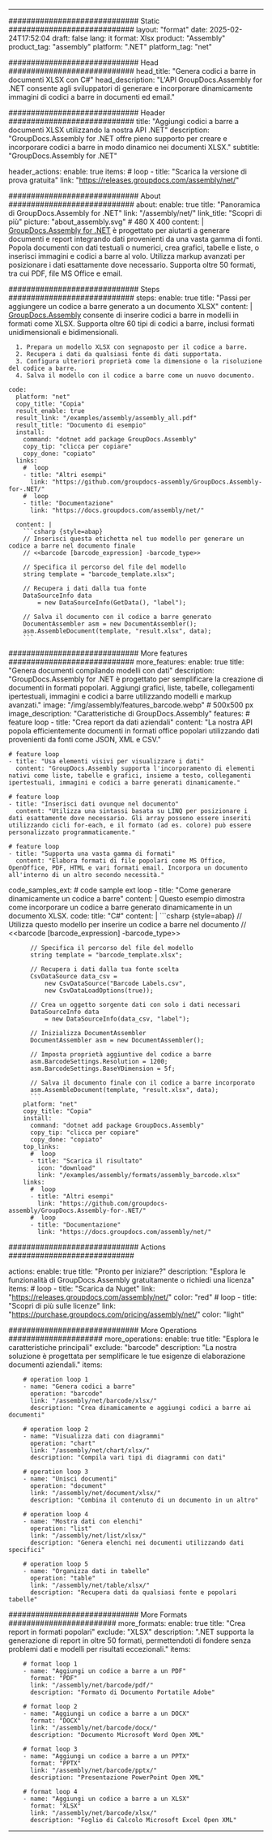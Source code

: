 



---
############################# Static ############################
layout: "format"
date:  2025-02-24T17:52:04
draft: false
lang: it
format: Xlsx
product: "Assembly"
product_tag: "assembly"
platform: ".NET"
platform_tag: "net"

############################# Head ############################
head_title: "Genera codici a barre in documenti XLSX con C#"
head_description: "L'API GroupDocs.Assembly for .NET consente agli sviluppatori di generare e incorporare dinamicamente immagini di codici a barre in documenti ed email."

############################# Header ############################
title: "Aggiungi codici a barre a documenti XLSX utilizzando la nostra API .NET" 
description: "GroupDocs.Assembly for .NET offre pieno supporto per creare e incorporare codici a barre in modo dinamico nei documenti XLSX."
subtitle: "GroupDocs.Assembly for .NET" 

header_actions:
  enable: true
  items:
    #  loop
    - title: "Scarica la versione di prova gratuita"
      link: "https://releases.groupdocs.com/assembly/net/"
      
############################# About ############################
about:
    enable: true
    title: "Panoramica di GroupDocs.Assembly for .NET"
    link: "/assembly/net/"
    link_title: "Scopri di più"
    picture: "about_assembly.svg" # 480 X 400
    content: |
       [GroupDocs.Assembly for .NET](/assembly/net/) è progettato per aiutarti a generare documenti e report integrando dati provenienti da una vasta gamma di fonti. Popola documenti con dati testuali o numerici, crea grafici, tabelle e liste, o inserisci immagini e codici a barre al volo. Utilizza markup avanzati per posizionare i dati esattamente dove necessario. Supporta oltre 50 formati, tra cui PDF, file MS Office e email.

############################# Steps ############################
steps:
    enable: true
    title: "Passi per aggiungere un codice a barre generato a un documento XLSX"
    content: |
      [GroupDocs.Assembly](/assembly/net/) consente di inserire codici a barre in modelli in formati come XLSX. Supporta oltre 60 tipi di codici a barre, inclusi formati unidimensionali e bidimensionali.
      
      1. Prepara un modello XLSX con segnaposto per il codice a barre.
      2. Recupera i dati da qualsiasi fonte di dati supportata.
      3. Configura ulteriori proprietà come la dimensione o la risoluzione del codice a barre.
      4. Salva il modello con il codice a barre come un nuovo documento.
   
    code:
      platform: "net"
      copy_title: "Copia"
      result_enable: true
      result_link: "/examples/assembly/assembly_all.pdf"
      result_title: "Documento di esempio"
      install:
        command: "dotnet add package GroupDocs.Assembly"
        copy_tip: "clicca per copiare"
        copy_done: "copiato"
      links:
        #  loop
        - title: "Altri esempi"
          link: "https://github.com/groupdocs-assembly/GroupDocs.Assembly-for-.NET/"
        #  loop
        - title: "Documentazione"
          link: "https://docs.groupdocs.com/assembly/net/"
          
      content: |
        ```csharp {style=abap}
        // Inserisci questa etichetta nel tuo modello per generare un codice a barre nel documento finale
        // <<barcode [barcode_expression] -barcode_type>>

        // Specifica il percorso del file del modello
        string template = "barcode_template.xlsx";

        // Recupera i dati dalla tua fonte
        DataSourceInfo data 
            = new DataSourceInfo(GetData(), "label");

        // Salva il documento con il codice a barre generato
        DocumentAssembler asm = new DocumentAssembler();
        asm.AssembleDocument(template, "result.xlsx", data);
        ```            

############################# More features ############################
more_features:
  enable: true
  title: "Genera documenti compilando modelli con dati"
  description: "GroupDocs.Assembly for .NET è progettato per semplificare la creazione di documenti in formati popolari. Aggiungi grafici, liste, tabelle, collegamenti ipertestuali, immagini e codici a barre utilizzando modelli e markup avanzati."
  image: "/img/assembly/features_barcode.webp" # 500x500 px
  image_description: "Caratteristiche di GroupDocs.Assembly"
  features:
    # feature loop
    - title: "Crea report da dati aziendali"
      content: "La nostra API popola efficientemente documenti in formati office popolari utilizzando dati provenienti da fonti come JSON, XML e CSV."

    # feature loop
    - title: "Usa elementi visivi per visualizzare i dati"
      content: "GroupDocs.Assembly supporta l'incorporamento di elementi nativi come liste, tabelle e grafici, insieme a testo, collegamenti ipertestuali, immagini e codici a barre generati dinamicamente."

    # feature loop
    - title: "Inserisci dati ovunque nel documento"
      content: "Utilizza una sintassi basata su LINQ per posizionare i dati esattamente dove necessario. Gli array possono essere inseriti utilizzando cicli for-each, e il formato (ad es. colore) può essere personalizzato programmaticamente."

    # feature loop
    - title: "Supporta una vasta gamma di formati"
      content: "Elabora formati di file popolari come MS Office, OpenOffice, PDF, HTML e vari formati email. Incorpora un documento all'interno di un altro secondo necessità."
      
  code_samples_ext:
    # code sample ext loop
    - title: "Come generare dinamicamente un codice a barre"
      content: |
        Questo esempio dimostra come incorporare un codice a barre generato dinamicamente in un documento XLSX.
      code:
        title: "C#"
        content: |
          ```csharp {style=abap}
          // Utilizza questo modello per inserire un codice a barre nel documento
          // <<barcode [barcode_expression] -barcode_type>>

          // Specifica il percorso del file del modello
          string template = "barcode_template.xlsx";

          // Recupera i dati dalla tua fonte scelta
          CsvDataSource data_csv =
              new CsvDataSource("Barcode Labels.csv", 
              new CsvDataLoadOptions(true));

          // Crea un oggetto sorgente dati con solo i dati necessari
          DataSourceInfo data 
              = new DataSourceInfo(data_csv, "label");

          // Inizializza DocumentAssembler
          DocumentAssembler asm = new DocumentAssembler();

          // Imposta proprietà aggiuntive del codice a barre
          asm.BarcodeSettings.Resolution = 1200;
          asm.BarcodeSettings.BaseYDimension = 5f;

          // Salva il documento finale con il codice a barre incorporato
          asm.AssembleDocument(template, "result.xlsx", data);
          ```
        platform: "net"
        copy_title: "Copia"
        install:
          command: "dotnet add package GroupDocs.Assembly"
          copy_tip: "clicca per copiare"
          copy_done: "copiato"
        top_links:
          #  loop
          - title: "Scarica il risultato"
            icon: "download"
            link: "/examples/assembly/formats/assembly_barcode.xlsx"
        links:
          #  loop
          - title: "Altri esempi"
            link: "https://github.com/groupdocs-assembly/GroupDocs.Assembly-for-.NET/"
          #  loop
          - title: "Documentazione"
            link: "https://docs.groupdocs.com/assembly/net/"
            

            


############################# Actions ############################

actions:
  enable: true
  title: "Pronto per iniziare?"
  description: "Esplora le funzionalità di GroupDocs.Assembly gratuitamente o richiedi una licenza"
  items:
    #  loop
    - title: "Scarica da Nuget"
      link: "https://releases.groupdocs.com/assembly/net/"
      color: "red"
        #  loop
    - title: "Scopri di più sulle licenze"
      link: "https://purchase.groupdocs.com/pricing/assembly/net/"
      color: "light"


############################# More Operations #####################
more_operations:
    enable: true
    title: "Esplora le caratteristiche principali"
    exclude: "barcode"
    description: "La nostra soluzione è progettata per semplificare le tue esigenze di elaborazione documenti aziendali."
    items: 
          
        # operation loop 1
        - name: "Genera codici a barre"
          operation: "barcode"
          link: "/assembly/net/barcode/xlsx/"
          description: "Crea dinamicamente e aggiungi codici a barre ai documenti"

        # operation loop 2
        - name: "Visualizza dati con diagrammi"
          operation: "chart"
          link: "/assembly/net/chart/xlsx/"
          description: "Compila vari tipi di diagrammi con dati"

        # operation loop 3
        - name: "Unisci documenti"
          operation: "document"
          link: "/assembly/net/document/xlsx/"
          description: "Combina il contenuto di un documento in un altro"

        # operation loop 4
        - name: "Mostra dati con elenchi"
          operation: "list"
          link: "/assembly/net/list/xlsx/"
          description: "Genera elenchi nei documenti utilizzando dati specifici"

        # operation loop 5
        - name: "Organizza dati in tabelle"
          operation: "table"
          link: "/assembly/net/table/xlsx/"
          description: "Recupera dati da qualsiasi fonte e popolari tabelle"
         
          
############################# More Formats ########################
more_formats:
    enable: true
    title: "Crea report in formati popolari"
    exclude: "XLSX"
    description: ".NET supporta la generazione di report in oltre 50 formati, permettendoti di fondere senza problemi dati e modelli per risultati eccezionali."
    items: 
          
        # format loop 1
        - name: "Aggiungi un codice a barre a un PDF"
          format: "PDF"
          link: "/assembly/net/barcode/pdf/"
          description: "Formato di Documento Portatile Adobe"
          
        # format loop 2
        - name: "Aggiungi un codice a barre a un DOCX"
          format: "DOCX"
          link: "/assembly/net/barcode/docx/"
          description: "Documento Microsoft Word Open XML"
          
        # format loop 3
        - name: "Aggiungi un codice a barre a un PPTX"
          format: "PPTX"
          link: "/assembly/net/barcode/pptx/"
          description: "Presentazione PowerPoint Open XML"
          
        # format loop 4
        - name: "Aggiungi un codice a barre a un XLSX"
          format: "XLSX"
          link: "/assembly/net/barcode/xlsx/"
          description: "Foglio di Calcolo Microsoft Excel Open XML"


          

---